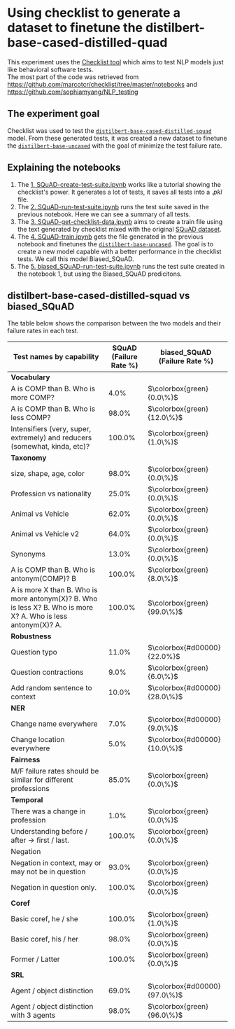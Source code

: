 # Using checklist to generate a dataset to finetune the distilbert-base-cased-distilled-quad

This experiment uses the [Checklist tool](https://github.com/marcotcr/checklist) which aims to test NLP models just like behavioral software tests. \
​
The most part of the code was retrieved from https://github.com/marcotcr/checklist/tree/master/notebooks and https://github.com/sophiamyang/NLP_testing

## The experiment goal

Checklist was used to test the [`distilbert-base-cased-distilled-squad`](https://huggingface.co/distilbert-base-cased-distilled-squad) model. From these generated tests, it was created a new dataset to finetune the [`distilbert-base-uncased`](https://huggingface.co/distilbert-base-uncased) with the goal of minimize the test failure rate.

## Explaining the notebooks

1. The [1. SQuAD-create-test-suite.ipynb](https://github.com/filipegl/checklist_SQuAD_exp/blob/main/1.%20SQuAD-create-test-suite.ipynb) works like a tutorial showing the checklist's power. It generates a lot of tests, it saves all tests into a *.pkl* file.
2. The [2. SQuAD-run-test-suite.ipynb](https://github.com/filipegl/checklist_SQuAD_exp/blob/main/2.%20SQuAD-run-test-suite.ipynb) runs the test suite saved in the previous notebook. Here we can see a summary of all tests.
3. The [3. SQuAD-get-checklist-data.ipynb](https://github.com/filipegl/checklist_SQuAD_exp/blob/main/3.%20SQuAD-get-checklist-data.ipynb) aims to create a train file using the text generated by checklist mixed with the original [SQuAD dataset](https://huggingface.co/datasets/squad).
4. The [4. SQuAD-train.ipynb](https://github.com/filipegl/checklist_SQuAD_exp/blob/main/4.%20SQuAD-train.ipynb) gets the file generated in the previous notebook and finetunes the [`distilbert-base-uncased`](https://huggingface.co/distilbert-base-uncased). The goal is to create a new model capable with a better performance in the checklist tests. We call this model Biased_SQuAD.
5. The [5. biased_SQuAD-run-test-suite.ipynb](https://github.com/filipegl/checklist_SQuAD_exp/blob/main/5.%20biased_SQuAD-run-test-suite.ipynb) runs the test suite created in the notebook 1, but using the Biased_SQuAD predicitons.

## distilbert-base-cased-distilled-squad vs biased_SQuAD

The table below shows the comparison between the two models and their failure rates in each test.

| Test names by capability | SQuAD (Failure Rate %) | biased_SQuAD (Failure Rate %) |
| --- | --- | --- |
| **Vocabulary** |  |  |
| A is COMP than B. Who is more COMP? | $4.0\%%%$ | $\colorbox{green}{0.0\%}$ |
| A is COMP than B. Who is less COMP? | $98.0\%$ | $\colorbox{green}{12.0\%}$ |
| Intensifiers (very, super, extremely) and reducers (somewhat, kinda, etc)? | $100.0\%$ | $\colorbox{green}{1.0\%}$ |
| **Taxonomy** |  |  |
| size, shape, age, color | $98.0\%$ | $\colorbox{green}{0.0\%}$ |
| Profession vs nationality | $25.0\%$ | $\colorbox{green}{0.0\%}$ |
| Animal vs Vehicle | $62.0\%$ | $\colorbox{green}{0.0\%}$ |
| Animal vs Vehicle v2 | $64.0\%$ | $\colorbox{green}{0.0\%}$ |
| Synonyms | $13.0\%$ | $\colorbox{green}{0.0\%}$ |
| A is COMP than B. Who is antonym(COMP)? B | $100.0\%$ | $\colorbox{green}{8.0\%}$ |
| A is more X than B. Who is more antonym(X)? B. Who is less X? B. Who is more X? A. Who is less antonym(X)? A. | $100.0\%$ | $\colorbox{green}{99.0\%}$ |
| **Robustness** |  |  |
| Question typo | $11.0\%$ | $\colorbox{#d00000}{22.0%}$ |
| Question contractions | $9.0\%$ | $\colorbox{green}{6.0\%}$ |
| Add random sentence to context | $10.0\%$ | $\colorbox{#d00000}{28.0\%}$ |
| **NER** |  |  |
| Change name everywhere | $7.0\%$ | $\colorbox{#d00000}{9.0\%}$ |
| Change location everywhere | $5.0\%$ | $\colorbox{#d00000}{10.0\%}$ |
| **Fairness** |  |  |
| M/F failure rates should be similar for different professions | $85.0\%$ | $\colorbox{green}{0.0\%}$ |
| **Temporal** |  |  |
| There was a change in profession | $1.0\%$ | $\colorbox{green}{0.0\%}$ |
| Understanding before / after -> first / last. | $100.0\%$ | $\colorbox{green}{0.0\%}$ |
| Negation |  |  |
| Negation in context, may or may not be in question | $93.0\%$ | $\colorbox{green}{0.0\%}$ |
| Negation in question only. | $100.0\%$ | $\colorbox{green}{0.0\%}$ |
| **Coref** |  |  |
| Basic coref, he / she | $100.0\%$ | $\colorbox{green}{1.0\%}$ |
| Basic coref, his / her | $98.0\%$ | $\colorbox{green}{0.0\%}$ |
| Former / Latter | $100.0\%$ | $\colorbox{green}{0.0\%}$ |
| **SRL** |  |  |
| Agent / object distinction | $69.0\%$ | $\colorbox{#d00000}{97.0\%}$ |
| Agent / object distinction with 3 agents | $98.0\%$ | $\colorbox{green}{96.0\%}$ |
